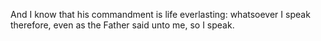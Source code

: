 And I know that his commandment is life everlasting: whatsoever I speak therefore, even as the Father said unto me, so I speak.
